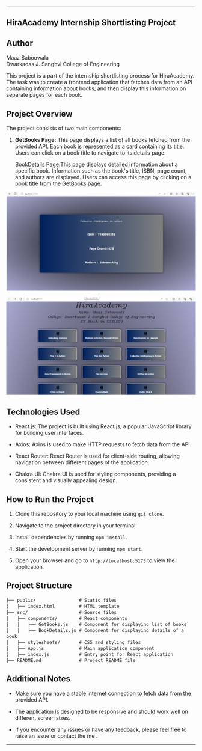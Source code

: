 

---


## HiraAcademy Internship Shortlisting Project

## Author
Maaz Saboowala  
Dwarkadas J. Sanghvi College of Engineering

This project is a part of the internship shortlisting process for HiraAcademy. The task was to create a frontend application that fetches data from an API containing information about books, and then display this information on separate pages for each book.



## Project Overview

The project consists of two main components:

1. **GetBooks Page:** This page displays a list of all books fetched from the provided API. Each book is represented as a card containing its title. Users can click on a book title to navigate to its details page.

   BookDetails Page:This page displays detailed information about a specific book. Information such as the book's title, ISBN, page count, and authors are displayed. Users can access this page by clicking on a book title from the GetBooks page.


![Project Screenshot](maaz_frontend/src/assets/bookdetails.png)

![Project Screenshot](maaz_frontend/src/assets/getbook.png)


## Technologies Used

- React.js: The project is built using React.js, a popular JavaScript library for building user interfaces.

- Axios: Axios is used to make HTTP requests to fetch data from the API.

- React Router: React Router is used for client-side routing, allowing navigation between different pages of the application.

- Chakra UI: Chakra UI is used for styling components, providing a consistent and visually appealing design.

## How to Run the Project

1. Clone this repository to your local machine using `git clone`.

2. Navigate to the project directory in your terminal.

3. Install dependencies by running `npm install`.

4. Start the development server by running `npm start`.

5. Open your browser and go to `http://localhost:5173` to view the application.

## Project Structure

```
├── public/                # Static files
│   ├── index.html         # HTML template
├── src/                   # Source files
│   ├── components/        # React components
│   │   ├── GetBooks.js    # Component for displaying list of books
│   │   ├── BookDetails.js # Component for displaying details of a book
│   ├── stylesheets/       # CSS and styling files
│   ├── App.js             # Main application component
│   ├── index.js           # Entry point for React application
├── README.md              # Project README file
```

## Additional Notes

- Make sure you have a stable internet connection to fetch data from the provided API.

- The application is designed to be responsive and should work well on different screen sizes.

- If you encounter any issues or have any feedback, please feel free to raise an issue or contact the me .

---
